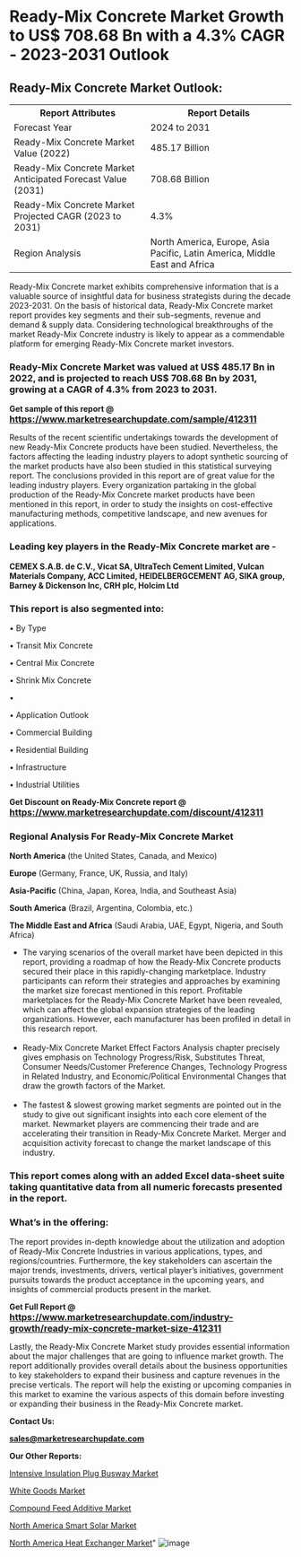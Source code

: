 # Ready-Mix Concrete Market Growth to US$ 708.68 Bn with a 4.3% CAGR - 2023-2031 Outlook

<html>
<body>

<h2>Ready-Mix Concrete Market Outlook:</h2>

<table>
  <tr>
    <th>Report Attributes</th>
    <th>Report Details</th>
  </tr>
  <tr>
    <td>Forecast Year</td>
    <td>2024 to 2031</td>
  </tr>
  <tr>
    <td>Ready-Mix Concrete Market Value (2022)</td>
    <td>485.17 Billion</td>
  </tr>
  <tr>
    <td>Ready-Mix Concrete Market Anticipated Forecast Value (2031)</td>
    <td>708.68 Billion</td>
  </tr>
  <tr>
    <td>Ready-Mix Concrete Market Projected CAGR (2023 to 2031)</td>
    <td>4.3%</td>
  </tr>
  <tr>
    <td>Region Analysis</td>
    <td>North America, Europe, Asia Pacific, Latin America, Middle East and Africa</td>
  </tr>
</table>

</body>
</html>

Ready-Mix Concrete market exhibits comprehensive information that is a valuable source of insightful data for business strategists during the decade 2023-2031. On the basis of historical data, Ready-Mix Concrete market report provides key segments and their sub-segments, revenue and demand &amp; supply data. Considering technological breakthroughs of the market Ready-Mix Concrete industry is likely to appear as a commendable platform for emerging Ready-Mix Concrete market investors.

<strong><h3>Ready-Mix Concrete Market was valued at US$ 485.17 Bn in 2022, and is projected to reach US$ 708.68 Bn by 2031, growing at a CAGR of 4.3% from 2023 to 2031.</h3></strong>

<strong>Get sample of this report @ <a href=https://www.marketresearchupdate.com/sample/412311><font size=3 color=#0000ff>https://www.marketresearchupdate.com/sample/412311</font></a></strong>

Results of the recent scientific undertakings towards the development of new Ready-Mix Concrete products have been studied. Nevertheless, the factors affecting the leading industry players to adopt synthetic sourcing of the market products have also been studied in this statistical surveying report. The conclusions provided in this report are of great value for the leading industry players. Every organization partaking in the global production of the Ready-Mix Concrete market products have been mentioned in this report, in order to study the insights on cost-effective manufacturing methods, competitive landscape, and new avenues for applications.

<strong><h3>Leading key players in the Ready-Mix Concrete market are -</h3></strong>

<strong>CEMEX S.A.B. de C.V., Vicat SA, UltraTech Cement Limited, Vulcan Materials Company, ACC Limited, HEIDELBERGCEMENT AG, SIKA group, Barney & Dickenson Inc, CRH plc, Holcim Ltd</strong>

<strong><h3>This report is also segmented into:</h3></strong>

• By Type

• Transit Mix Concrete

• Central Mix Concrete

• Shrink Mix Concrete

• 

• Application Outlook

• Commercial Building

• Residential Building

• Infrastructure

• Industrial Utilities

<strong>Get Discount on Ready-Mix Concrete report @ <a href=https://www.marketresearchupdate.com/discount/412311><font size=3 color=#0000ff>https://www.marketresearchupdate.com/discount/412311</font></a></strong>

<strong><h3>Regional Analysis For Ready-Mix Concrete Market</h3></strong>

<strong>North America</strong> (the United States, Canada, and Mexico)

<strong>Europe</strong> (Germany, France, UK, Russia, and Italy)

<strong>Asia-Pacific</strong> (China, Japan, Korea, India, and Southeast Asia)

<strong>South America</strong> (Brazil, Argentina, Colombia, etc.)

<strong>The Middle East and Africa</strong> (Saudi Arabia, UAE, Egypt, Nigeria, and South Africa)

<ul>
  <li>The varying scenarios of the overall market have been depicted in this report, providing a roadmap of how the Ready-Mix Concrete products secured their place in this rapidly-changing marketplace. Industry participants can reform their strategies and approaches by examining the market size forecast mentioned in this report. Profitable marketplaces for the Ready-Mix Concrete Market have been revealed, which can affect the global expansion strategies of the leading organizations. However, each manufacturer has been profiled in detail in this research report.</li><br>
  <li>Ready-Mix Concrete Market Effect Factors Analysis chapter precisely gives emphasis on Technology Progress/Risk, Substitutes Threat, Consumer Needs/Customer Preference Changes, Technology Progress in Related Industry, and Economic/Political Environmental Changes that draw the growth factors of the Market.</li><br>
  <li>The fastest &amp; slowest growing market segments are pointed out in the study to give out significant insights into each core element of the market. Newmarket players are commencing their trade and are accelerating their transition in Ready-Mix Concrete Market. Merger and acquisition activity forecast to change the market landscape of this industry.</li>
</ul>
<strong><h3>This report comes along with an added Excel data-sheet suite taking quantitative data from all numeric forecasts presented in the report.</h3></strong>

<strong><h3>What’s in the offering:</h3></strong> The report provides in-depth knowledge about the utilization and adoption of Ready-Mix Concrete Industries in various applications, types, and regions/countries. Furthermore, the key stakeholders can ascertain the major trends, investments, drivers, vertical player’s initiatives, government pursuits towards the product acceptance in the upcoming years, and insights of commercial products present in the market.

<strong>Get Full Report @ <a href=https://www.marketresearchupdate.com/industry-growth/ready-mix-concrete-market-size-412311><font size=3 color=#0000ff>https://www.marketresearchupdate.com/industry-growth/ready-mix-concrete-market-size-412311</font></a></strong>

Lastly, the Ready-Mix Concrete Market study provides essential information about the major challenges that are going to influence market growth. The report additionally provides overall details about the business opportunities to key stakeholders to expand their business and capture revenues in the precise verticals. The report will help the existing or upcoming companies in this market to examine the various aspects of this domain before investing or expanding their business in the Ready-Mix Concrete market.

<strong>Contact Us:</strong>

<strong>sales@marketresearchupdate.com</strong>

<strong>Our Other Reports:</strong>

<a href=https://www.linkedin.com/pulse/intensive-insulation-plug-busway-market-analysis>Intensive Insulation Plug Busway Market</a>

<a href=https://www.linkedin.com/pulse/white-goods-market-current-business-trends-growth>White Goods Market</a>

<a href=https://www.linkedin.com/pulse/compound-feed-additive-market-2023-remarking>Compound Feed Additive Market</a>

<a href=https://www.linkedin.com/pulse/north-america-smart-solar-market-2023-challenges>North America Smart Solar Market</a>

<a href=https://www.linkedin.com/pulse/north-america-heat-exchanger-market-2023-manufacturers>North America Heat Exchanger Market</a>"
![image](https://github.com/Ankan-2/Market-Research-News/assets/158291571/725b5746-fbf1-407e-b5a0-26bd5d07cba0)
